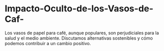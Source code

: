 # Impacto-Oculto-de-los-Vasos-de-Caf-
Los vasos de papel para café, aunque populares, son perjudiciales para la salud y el medio ambiente. Discutamos alternativas sostenibles y cómo podemos contribuir a un cambio positivo.
